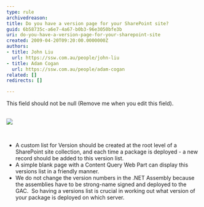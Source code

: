 ```yaml
---
type: rule
archivedreason: 
title: Do you have a version page for your SharePoint site?
guid: 6b58735c-a6e7-4a67-b0b3-96e3050bfe3b
uri: do-you-have-a-version-page-for-your-sharepoint-site
created: 2009-04-20T09:20:00.0000000Z
authors:
- title: John Liu
  url: https://ssw.com.au/people/john-liu
- title: Adam Cogan
  url: https://ssw.com.au/people/adam-cogan
related: []
redirects: []

---
```



This field should not be null (Remove me when you edit this field).
<br><excerpt class='endintro'></excerpt><br>
<p><img style="border-bottom&#58;0px solid;border-left&#58;0px solid;border-top&#58;0px solid;border-right&#58;0px solid;" border="0" src="/Standards/SoftwareDevelopment/RulesToBetterSharePoint/PublishingImages/SP_version_small.jpg" /></p>
<p>&#160;</p>
<ul>
<li>A custom list for Version should be created at the root level of a SharePoint site collection, and each time a package is deployed - a new record should be added to this version list.</li>
<li>A simple blank page with&#160;a Content Query Web Part can display this versions list in a friendly manner.</li>
<li>We do not change the version numbers in the .NET Assembly because the assemblies have to be strong-name signed and deployed to the GAC.&#160; So having a versions list is crucial in working out what version of your package is deployed on which server.</li></ul>


